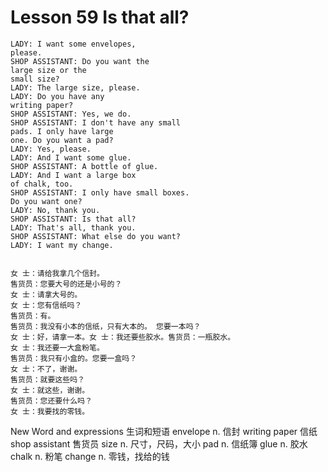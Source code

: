 # Lesson 59 Is that all?

```
LADY: I want some envelopes,
please.
SHOP ASSISTANT: Do you want the
large size or the
small size?
LADY: The large size, please.
LADY: Do you have any
writing paper?
SHOP ASSISTANT: Yes, we do.
SHOP ASSISTANT: I don't have any small
pads. I only have large
one. Do you want a pad?
LADY: Yes, please.
LADY: And I want some glue.
SHOP ASSISTANT: A bottle of glue.
LADY: And I want a large box
of chalk, too.
SHOP ASSISTANT: I only have small boxes.
Do you want one?
LADY: No, thank you.
SHOP ASSISTANT: Is that all?
LADY: That's all, thank you.
SHOP ASSISTANT: What else do you want?
LADY: I want my change.


女 士：请给我拿几个信封。
售货员：您要大号的还是小号的？
女 士：请拿大号的。
女 士：您有信纸吗？
售货员：有。
售货员：我没有小本的信纸，只有大本的。 您要一本吗？
女 士：好，请拿一本。女 士：我还要些胶水。售货员：一瓶胶水。
女 士：我还要一大盒粉笔。
售货员：我只有小盒的。您要一盒吗？
女 士：不了，谢谢。
售货员：就要这些吗？
女 士：就这些，谢谢。
售货员：您还要什么吗？
女 士：我要找的零钱。
```


New Word and expressions 生词和短语
envelope
n. 信封
writing paper
信纸
shop assistant
售货员
size
n. 尺寸，尺码，大小
pad
n. 信纸簿
glue
n. 胶水
chalk
n. 粉笔
change
n. 零钱，找给的钱